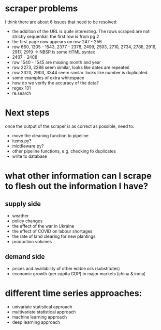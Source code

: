 # scraper problems
I think there are about 6 issues that need to be resolved:
- the addition of the URL is quite interesting. The rows scraped are not strictly sequential. the first row is from pg 2
- the first page now appears on row 247 - 256
- row 660, 1205 - 1543, 2377 - 2378, 2499, 2503, 2710, 2734, 2788, 2916, 2917, 2919 -> NBSP is some HTML syntax
- 2407 - 2408
- row 1540 - 1545 are missing month and year
- row 2273, 2288 seem similar, looks like dates are repeated
- row 2320, 2903, 3344 seem similar. looks like number is duplicated.
- some examples of extra whitespace
- how do we verify the accuracy of the data?
- regex 101
- re.search

# Next steps
once the output of the scraper is as correct as possible, need to:
- move the cleaning function to pipeline
- items.py?
- middleware.py?
- other pipeline functions, e.g. checking fo duplicates
- write to database

# what other information can I scrape to flesh out the information I have?

## supply side
- weather
- policy changes
- the effect of the war in Ukraine
- the effect of COVID on labour shortages
- the rate of land clearing for new plantings
- production volumes

## demand side
- prices and availability of other edible oils (substitutes)
- economic growth (per capita GDP) in major markets (china & india)

# different time series approaches:
- univariate statistical approach
- multivariate statistical approach
- machine learning approach
- deep learning approach